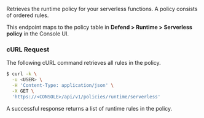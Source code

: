 Retrieves the runtime policy for your serverless functions.
A policy consists of ordered rules.

This endpoint maps to the policy table in **Defend > Runtime > Serverless policy** in the Console UI.

### cURL Request

The following cURL command retrieves all rules in the policy.

```bash
$ curl -k \
  -u <USER> \
  -H 'Content-Type: application/json' \
  -X GET \
  'https://<CONSOLE>/api/v1/policies/runtime/serverless'
```

A successful response returns a list of runtime rules in the policy.
